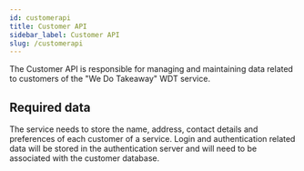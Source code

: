 ```yaml
---
id: customerapi
title: Customer API
sidebar_label: Customer API
slug: /customerapi
---
```


The Customer API is responsible for managing and maintaining data related to customers of the "We Do Takeaway" WDT service.

## Required data

The service needs to store the name, address, contact details and preferences of each customer of a service. Login and authentication related data will be stored in the authentication server and will need to be associated with the customer database.

